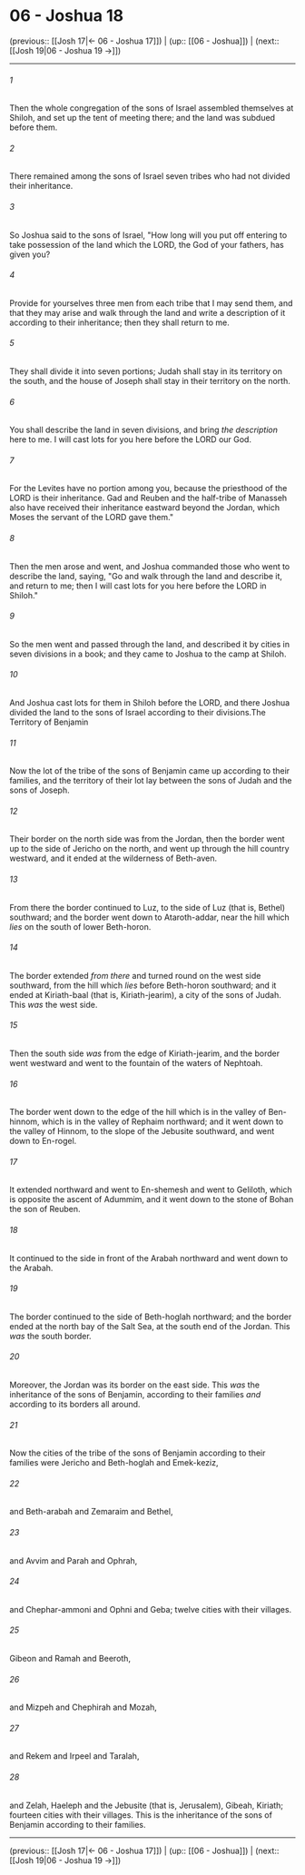 # 06 - Joshua 18

(previous:: [[Josh 17|← 06 - Joshua 17]]) | (up:: [[06 - Joshua]]) | (next:: [[Josh 19|06 - Joshua 19 →]])

***


###### 1 
Then the whole congregation of the sons of Israel assembled themselves at Shiloh, and set up the tent of meeting there; and the land was subdued before them. 

###### 2 
There remained among the sons of Israel seven tribes who had not divided their inheritance. 

###### 3 
So Joshua said to the sons of Israel, "How long will you put off entering to take possession of the land which the LORD, the God of your fathers, has given you? 

###### 4 
Provide for yourselves three men from each tribe that I may send them, and that they may arise and walk through the land and write a description of it according to their inheritance; then they shall return to me. 

###### 5 
They shall divide it into seven portions; Judah shall stay in its territory on the south, and the house of Joseph shall stay in their territory on the north. 

###### 6 
You shall describe the land in seven divisions, and bring _the description_ here to me. I will cast lots for you here before the LORD our God. 

###### 7 
For the Levites have no portion among you, because the priesthood of the LORD is their inheritance. Gad and Reuben and the half-tribe of Manasseh also have received their inheritance eastward beyond the Jordan, which Moses the servant of the LORD gave them." 

###### 8 
Then the men arose and went, and Joshua commanded those who went to describe the land, saying, "Go and walk through the land and describe it, and return to me; then I will cast lots for you here before the LORD in Shiloh." 

###### 9 
So the men went and passed through the land, and described it by cities in seven divisions in a book; and they came to Joshua to the camp at Shiloh. 

###### 10 
And Joshua cast lots for them in Shiloh before the LORD, and there Joshua divided the land to the sons of Israel according to their divisions.The Territory of Benjamin 

###### 11 
Now the lot of the tribe of the sons of Benjamin came up according to their families, and the territory of their lot lay between the sons of Judah and the sons of Joseph. 

###### 12 
Their border on the north side was from the Jordan, then the border went up to the side of Jericho on the north, and went up through the hill country westward, and it ended at the wilderness of Beth-aven. 

###### 13 
From there the border continued to Luz, to the side of Luz (that is, Bethel) southward; and the border went down to Ataroth-addar, near the hill which _lies_ on the south of lower Beth-horon. 

###### 14 
The border extended _from there_ and turned round on the west side southward, from the hill which _lies_ before Beth-horon southward; and it ended at Kiriath-baal (that is, Kiriath-jearim), a city of the sons of Judah. This _was_ the west side. 

###### 15 
Then the south side _was_ from the edge of Kiriath-jearim, and the border went westward and went to the fountain of the waters of Nephtoah. 

###### 16 
The border went down to the edge of the hill which is in the valley of Ben-hinnom, which is in the valley of Rephaim northward; and it went down to the valley of Hinnom, to the slope of the Jebusite southward, and went down to En-rogel. 

###### 17 
It extended northward and went to En-shemesh and went to Geliloth, which is opposite the ascent of Adummim, and it went down to the stone of Bohan the son of Reuben. 

###### 18 
It continued to the side in front of the Arabah northward and went down to the Arabah. 

###### 19 
The border continued to the side of Beth-hoglah northward; and the border ended at the north bay of the Salt Sea, at the south end of the Jordan. This _was_ the south border. 

###### 20 
Moreover, the Jordan was its border on the east side. This _was_ the inheritance of the sons of Benjamin, according to their families _and_ according to its borders all around. 

###### 21 
Now the cities of the tribe of the sons of Benjamin according to their families were Jericho and Beth-hoglah and Emek-keziz, 

###### 22 
and Beth-arabah and Zemaraim and Bethel, 

###### 23 
and Avvim and Parah and Ophrah, 

###### 24 
and Chephar-ammoni and Ophni and Geba; twelve cities with their villages. 

###### 25 
Gibeon and Ramah and Beeroth, 

###### 26 
and Mizpeh and Chephirah and Mozah, 

###### 27 
and Rekem and Irpeel and Taralah, 

###### 28 
and Zelah, Haeleph and the Jebusite (that is, Jerusalem), Gibeah, Kiriath; fourteen cities with their villages. This is the inheritance of the sons of Benjamin according to their families.

***

(previous:: [[Josh 17|← 06 - Joshua 17]]) | (up:: [[06 - Joshua]]) | (next:: [[Josh 19|06 - Joshua 19 →]])
